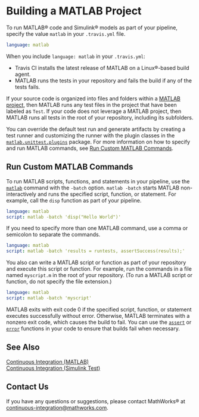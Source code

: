 # Building a MATLAB Project

To run MATLAB&reg; code and Simulink&reg; models as part of your pipeline, specify the value `matlab` in your `.travis.yml` file.

```YAML
language: matlab
``` 

When you include `language: matlab` in your `.travis.yml`:

* Travis CI installs the latest release of MATLAB on a Linux&reg;-based build agent.
* MATLAB runs the tests in your repository and fails the build if any of the tests fails. 

If your source code is organized into files and folders within a [MATLAB project](https://www.mathworks.com/help/matlab/projects.html), then MATLAB runs any test files in the project that have been labeled as `Test`. If your code does not leverage a MATLAB project, then MATLAB runs all tests in the root of your repository, including its subfolders.

You can override the default test run and generate artifacts by creating a test runner and customizing the runner with the plugin classes in the [`matlab.unittest.plugins`](https://www.mathworks.com/help/matlab/ref/matlab.unittest.plugins-package.html) package. For more information on how to specify and run MATLAB commands, see [Run Custom MATLAB Commands](#run-custom-matlab-commands). 

## Run Custom MATLAB Commands

To run MATLAB scripts, functions, and statements in your pipeline, use the [`matlab`](https://www.mathworks.com/help/matlab/ref/matlablinux.html) command with the `-batch` option. `matlab -batch` starts MATLAB non-interactively and runs the specified script, function, or statement. For example, call the `disp` function as part of your pipeline.

```YAML
language: matlab
script: matlab -batch 'disp("Hello World")'
``` 
If you need to specify more than one MATLAB command, use a comma or semicolon to separate the commands. 

```YAML
language: matlab
script: matlab -batch 'results = runtests, assertSuccess(results);'
``` 

You also can write a MATLAB script or function as part of your repository and execute this script or function. For example, run the commands in a file named `myscript.m` in the root of your repository. (To run a MATLAB script or function, do not specify the file extension.)

```YAML
language: matlab
script: matlab -batch 'myscript'
``` 

MATLAB exits with exit code 0 if the specified script, function, or statement executes successfully without error. Otherwise, MATLAB terminates with a nonzero exit code, which causes the build to fail. You can use the [`assert`](https://www.mathworks.com/help/matlab/ref/assert.html) or [`error`](https://www.mathworks.com/help/matlab/ref/error.html) functions in your code to ensure that builds fail when necessary.

## See Also
[Continuous Integration (MATLAB)](https://www.mathworks.com/help/matlab/continuous-integration.html)<br/>
[Continuous Integration (Simulink Test)](https://www.mathworks.com/help/sltest/continuous-integration.html)


## Contact Us
If you have any questions or suggestions, please contact MathWorks&reg; at [continuous-integration@mathworks.com](mailto:continuous-integration@mathworks.com).
